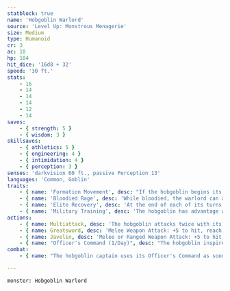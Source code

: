 ```yaml
---
statblock: true
name: 'Hobgoblin Warlord'
source: 'Level Up: Monstrous Menagerie'
size: Medium
type: Humanoid
cr: 3
ac: 18
hp: 104
hit_dice: '16d8 + 32'
speed: '30 ft.'
stats:
    - 16
    - 14
    - 14
    - 14
    - 12
    - 14
saves:
    - { strength: 5 }
    - { wisdom: 3 }
skillsaves:
    - { athletics: 5 }
    - { engineering: 4 }
    - { intimidation: 4 }
    - { perception: 3 }
senses: 'darkvision 60 ft., passive Perception 13'
languages: 'Common, Goblin'
traits:
    - { name: 'Formation Movement', desc: "If the hobgoblin begins its turn within 5 feet of an ally that is not incapacitated, its movement doesn't provoke opportunity attacks." }
    - { name: 'Bloodied Rage', desc: 'While bloodied, the warlord can attack four times with its greatsword or twice with its javelin when it uses Multiattack but no longer gains the benefit of its Military Training trait.' }
    - { name: 'Elite Recovery', desc: 'At the end of each of its turns, while bloodied, the hobgoblin can end one condition or effect on itself. It can do this even when unconscious or incapacitated.' }
    - { name: 'Military Training', desc: 'The hobgoblin has advantage on ability checks to make a tactical, strategic, or political decision.' }
actions:
    - { name: Multiattack, desc: 'The hobgoblin attacks twice with its greatsword.' }
    - { name: Greatsword, desc: 'Melee Weapon Attack: +5 to hit, reach 5 ft., one target. Hit: 10 (2d6 + 3) slashing damage.' }
    - { name: Javelin, desc: 'Melee or Ranged Weapon Attack: +5 to hit, reach 5 ft. or range 30/120 ft., one target. Hit: 6 (1d6 + 3) piercing damage.' }
    - { name: "Officer's Command (1/Day)", desc: "The hobgoblin inspires creatures of its choice within 30 feet that can hear and understand it and that have a Challenge Rating of 2 or lower. For the next minute, inspired creatures gain an expertise die on attack rolls and saving throws. A creature can benefit from only one Officer's Command at a time." }
combat:
    - { name: "The hobgoblin captain uses its Officer's Command as soon as melee combat begins", desc: 'It enters melee combat as soon as it can, staying close to allies. It looks for advantages that can be found from cover, darkness, flanking, or terrain. It organizes a safe retreat if it thinks it can fight more effectively later.' }

---
```

```statblock
monster: Hobgoblin Warlord
```
